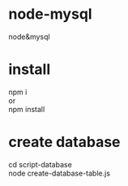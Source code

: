 # node-mysql
node&amp;mysql

# install
npm i<br>
or<br> 
npm install


# create database
cd script-database <br>
node create-database-table.js
